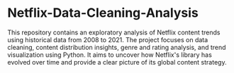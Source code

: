 # Netflix-Data-Cleaning-Analysis
This repository contains an exploratory analysis of Netflix content trends using historical data from 2008 to 2021. The project focuses on data cleaning, content distribution insights, genre and rating analysis, and trend visualization using Python. It aims to uncover how Netflix's library has evolved over time and provide a clear picture of its global content strategy.
